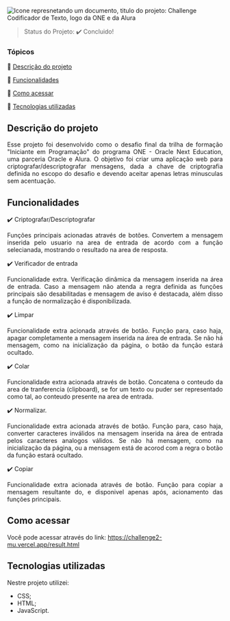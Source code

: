 ![Icone represnetando um documento, titulo do projeto: Challenge Codificador de Texto, logo da ONE e da Alura](https://github.com/user-attachments/assets/09800434-2609-43f3-a563-c09c3e465ea0)

> Status do Projeto: :heavy_check_mark: Concluido!

### Tópicos 

:small_blue_diamond: [Descrição do projeto](#descrição-do-projeto)

:small_blue_diamond: [Funcionalidades](#funcionalidades)

:small_blue_diamond: [Como acessar](#como-rodar-a-aplicação-arrow_forward)

:small_blue_diamond: [Tecnologias utilizadas](#tecnologias-utilizadas)


## Descrição do projeto 

<p align="justify">
  Esse projeto foi desenvolvido como o desafio final da trilha de formação "Iniciante em Programação" do programa ONE - Oracle Next Education, uma parceria Oracle e Alura.
  O objetivo foi criar uma aplicação web para criptografar/descriptografar mensagens, dada a chave de criptografia definida no escopo do desafio e devendo aceitar apenas letras minusculas sem acentuação.
  
</p>

## Funcionalidades

:heavy_check_mark: Criptografar/Descriptografar

<p align="justify">
  Funções principais acionadas através de botões.
  Convertem a mensagem inserida pelo usuario na area de entrada de acordo com a função selecianada, mostrando o resultado na area de resposta.
</p>

:heavy_check_mark: Verificador de entrada

<p align="justify">
  Funcionalidade extra.
  Verificação dinâmica da mensagem inserida na área de entrada. Caso a mensagem não atenda a regra definida as funções principais são desabilitadas e mensagem de aviso é destacada, além disso a função de normalização é disponibilizada.
</p>

:heavy_check_mark: Limpar

<p align="justify">
  Funcionalidade extra acionada através de botão.
  Função para, caso haja, apagar completamente a mensagem inserida na área de entrada. Se não há mensagem, como na inicialização da página, o botão da função estará ocultado.
</p>

:heavy_check_mark: Colar

<p align="justify">
  Funcionalidade extra acionada através de botão.
  Concatena o conteudo da area de tranferencia (clipboard), se for um texto ou puder ser representado como tal, ao conteudo presente na area de entrada.
</p>

:heavy_check_mark: Normalizar.

<p align="justify">
  Funcionalidade extra acionada através de botão.
  Função para, caso haja, converter caracteres inválidos na mensagem inserida na área de entrada pelos caracteres analogos válidos. Se não há mensagem, como na inicialização da página, ou a mensagem está de acorod com a regra o botão da função estará ocultado.
</p>

:heavy_check_mark: Copiar 

<p align="justify">
  Funcionalidade extra acionada através de botão.
  Função para copiar a mensagem resultante do, e disponivel apenas após, acionamento das funções principais.
</p>

## Como acessar
  
Você pode acessar através do link: https://challenge2-mu.vercel.app/result.html

## Tecnologias utilizadas

Nestre projeto utilizei:
  - CSS;
  - HTML;
  - JavaScript.

